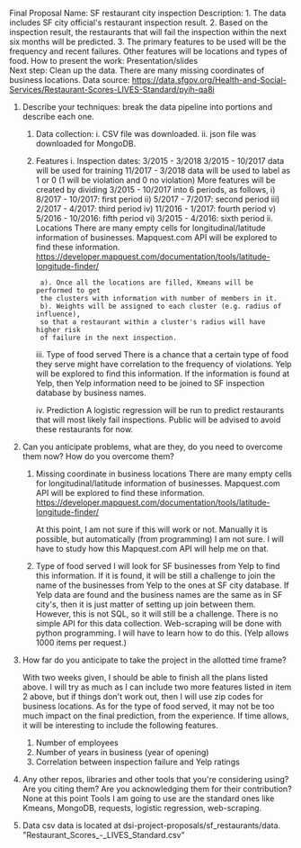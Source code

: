 Final Proposal
Name: SF restaurant city inspection
Description:
    1. The data includes SF city official's restaurant inspection result.
    2. Based on the inspection result, the restaurants that will fail the inspection
    within the next six months will be predicted.
    3. The primary features to be used will be the frequency and recent failures.
    Other features will be locations and types of food.
How to present the work: Presentation/slides  
Next step: Clean up the data. There are many missing coordinates of business locations.
Data source: https://data.sfgov.org/Health-and-Social-Services/Restaurant-Scores-LIVES-Standard/pyih-qa8i

1. Describe your techniques: break the data pipeline into portions and describe each one.
   1) Data collection:
       i. CSV file was downloaded.
       ii. json file was downloaded for MongoDB.
   2) Features
       i. Inspection dates: 3/2015 - 3/2018
            3/2015 - 10/2017 data will be used for training
             11/2017 - 3/2018 data will be used to label as 1 or 0
                    (1 will be violation and 0 no violation)
          More features will be created by dividing 3/2015 - 10/2017 into 6 periods, as follows,
             i) 8/2017 - 10/2017: first period
             ii) 5/2017 - 7/2017: second period
             iii) 2/2017 - 4/2017: third period
             iv) 11/2016 - 1/2017: fourth period
             v) 5/2016 - 10/2016: fifth period
             vi) 3/2015 - 4/2016: sixth period
       ii. Locations
           There are many empty cells for longitudinal/latitude information of businesses.
           Mapquest.com API will be explored to find these information.
           https://developer.mapquest.com/documentation/tools/latitude-longitude-finder/

           a). Once all the locations are filled, Kmeans will be performed to get
           the clusters with information with number of members in it.
           b). Weights will be assigned to each cluster (e.g. radius of influence),
           so that a restaurant within a cluster's radius will have higher risk
           of failure in the next inspection.

       iii. Type of food served
           There is a chance that a certain type of food they serve might have
           correlation to the frequency of violations.
           Yelp will be explored to find this information. If the information
           is found at Yelp, then Yelp information need to be joined to SF inspection
           database by business names.

      iv. Prediction
          A logistic regression will be run to predict restaurants that will
          most likely fail inspections. Public will be advised to avoid these
          restaurants for now.

2. Can you anticipate problems, what are they, do you need to overcome them now?
How do you overcome them?
    1) Missing coordinate in business locations
        There are many empty cells for longitudinal/latitude information of businesses.
        Mapquest.com API will be explored to find these information.
        https://developer.mapquest.com/documentation/tools/latitude-longitude-finder/

        At this point, I am not sure if this will work or not. Manually it is possible,
        but automatically (from programming) I am not sure. I will have to study
        how this Mapquest.com API will help me on that.

     2) Type of food served
        I will look for SF businesses from Yelp to find this information. If it is
        found, it will be still a challenge to join the name of the businesses
        from Yelp to the ones at SF city database. If Yelp data are found and the
        business names are the same as in SF city's, then it is just matter of
        setting up join between them. However, this is not SQL, so it will still
        be a challenge.
        There is no simple API for this data collection.
        Web-scraping will be done with python programming. I will have to learn
        how to do this. (Yelp allows 1000 items per request.)

3. How far do you anticipate to take the project in the allotted time frame?

    With two weeks given, I should be able to finish all the plans listed above.
    I will try as much as I can include two more features listed in item 2 above,
    but if things don't work out, then I will use zip codes for business locations.
    As for the type of food served, it may not be too much impact on the final prediction,
    from the experience.
    If time allows, it will be interesting to include the following features.
    1) Number of employees
    2) Number of years in business (year of opening)
    3) Correlation between inspection failure and Yelp ratings

4. Any other repos, libraries and other tools that you're considering using?
Are you citing them? Are you acknowledging them for their contribution?
    None at this point
    Tools I am going to use are the standard ones like Kmeans, MongoDB, requests,
    logistic regression, web-scraping.

5. Data
   csv data is located at dsi-project-proposals/sf_restaurants/data.
   "Restaurant_Scores_-_LIVES_Standard.csv"
